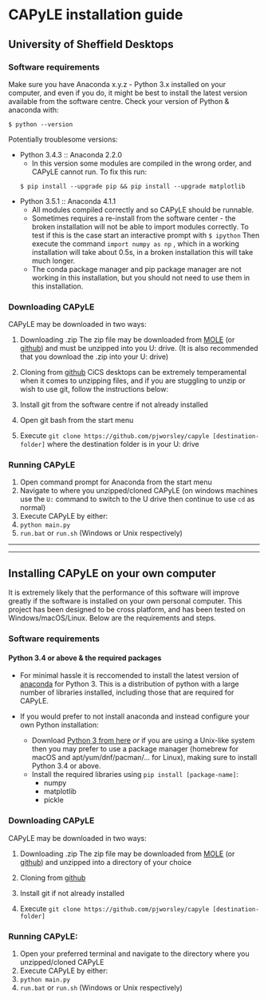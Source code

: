 # CAPyLE installation guide

## University of Sheffield Desktops

### Software requirements
Make sure you have Anaconda x.y.z - Python 3.x installed on your computer, and even if you do, it might be best to install the latest version available from the software centre. Check your version of Python & anaconda with:
```
$ python --version
```

Potentially troublesome versions:
* Python 3.4.3 :: Anaconda 2.2.0
  * In this version some modules are compiled in the wrong order, and CAPyLE cannot run. To fix this run:
  ```
  $ pip install --upgrade pip && pip install --upgrade matplotlib
  ```
* Python 3.5.1 :: Anaconda 4.1.1
  * All modules compiled correctly and so CAPyLE should be runnable.
  * Sometimes requires a re-install from the software center - the broken installation will not be able to import modules correctly. To test if this is the case start an interactive prompt with
  `$ ipython`
  Then execute the command
  `import numpy as np`
  , which in a working installation will take about 0.5s, in a broken installation this will take much longer.
  * The conda package manager and pip package manager are not working in this installation, but you should not need to use them in this installation.

### Downloading CAPyLE

CAPyLE may be downloaded in two ways:

1. Downloading .zip
  The zip file may be downloaded from [MOLE](http://vle.shef.ac.uk) (or [github](https://github.com/pjworsley/capyle)) and must be unzipped into you U: drive. (It is also recommended that you download the .zip into your U: drive)

2. Cloning from [github](https://github.com/pjworsley/capyle)
  CiCS desktops can be extremely temperamental when it comes to unzipping files, and if you are stuggling to unzip or wish to use git, follow the instructions below:
  1. Install git from the software centre if not already installed
  2. Open git bash from the start menu
  3. Execute `git clone https://github.com/pjworsley/capyle [destination-folder]` where the destination folder is in your U: drive

### Running CAPyLE
1. Open command prompt for Anaconda from the start menu
2. Navigate to where you unzipped/cloned CAPyLE (on windows machines use the `U:` command to switch to the U drive then continue to use `cd` as normal)
3. Execute CAPyLE by either:
  4. `python main.py`
  5. `run.bat` or `run.sh` (Windows or Unix respectively)

___
___
## Installing CAPyLE on your own computer
It is extremely likely that the performance of this software will improve greatly if the software is installed on your own personal computer. This project has been designed to be cross platform, and has been tested on Windows/macOS/Linux. Below are the requirements and steps.

### Software requirements

#### Python 3.4 or above & the required packages
* For minimal hassle it is reccomended to install the latest version of [anaconda](https://www.continuum.io/downloads) for Python 3. This is a distribution of python with a large number of libraries installed, including those that are required for CAPyLE.

* If you would prefer to not install anaconda and instead configure your own Python installation:
  * Download [Python 3 from here](http://www.python.com/downloads) _or_ if you are using a Unix-like system then you may prefer to use a package manager (homebrew for macOS and apt/yum/dnf/pacman/... for Linux), making sure to install Python 3.4 or above.
  * Install the required libraries using `pip install [package-name]`:
    * numpy
    * matplotlib
    * pickle

### Downloading CAPyLE
CAPyLE may be downloaded in two ways:

1. Downloading .zip
  The zip file may be downloaded from [MOLE](http://vle.shef.ac.uk) (or [github](https://github.com/pjworsley/capyle)) and unzipped into a directory of your choice

2. Cloning from [github](https://github.com/pjworsley/capyle)
  1. Install git if not already installed
  3. Execute `git clone https://github.com/pjworsley/capyle [destination-folder]`

### Running CAPyLE:
1. Open your preferred terminal and navigate to the directory where you unzipped/cloned CAPyLE
3. Execute CAPyLE by either:
  4. `python main.py`
  5. `run.bat` or `run.sh` (Windows or Unix respectively)
